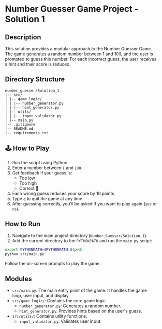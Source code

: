 # Number Guesser Game Project - Solution 1

## Description
This solution provides a modular approach to the Number Guesser Game. The game generates a random number between 1 and 100, and the user is prompted to guess this number. For each incorrect guess, the user receives a hint and their score is reduced.

## Directory Structure

```
number_guesser/Solution_1
|-- src/
| |-- game_logic/
| | |-- number_generator.py
| | |-- hint_generator.py
| |-- utils/
| | |-- input_validator.py
| |-- main.py
|-- .gitignore
|-- README.md
|-- requirements.txt
```

## 🕹️ How to Play

1. Run the script using Python.
2. Enter a number between `1` and `100`.
3. Get feedback if your guess is:
   - Too low
   - Too high
   - Correct 🎉
4. Each wrong guess reduces your score by 10 points.
5. Type `q` to quit the game at any time.
6. After guessing correctly, you’ll be asked if you want to play again (`yes` or `no`).

## How to Run

1. Navigate to the main project directory (`Number_Guesser/Solution_1`).
2. Add the current directory to the `PYTHONPATH` and run the `main.py` script:
```bash
export PYTHONPATH=$PYTHONPATH:$(pwd)
python src/main.py
```

Follow the on-screen prompts to play the game.

## Modules

- `src/main.py`: The main entry point of the game. It handles the game loop, user input, and display.
- `src/game_logic/`: Contains the core game logic.
  - `number_generator.py`: Generates a random number.
  - `hint_generator.py`: Provides hints based on the user's guess.
- `src/utils/`: Contains utility functions.
  - `input_validator.py`: Validates user input.


